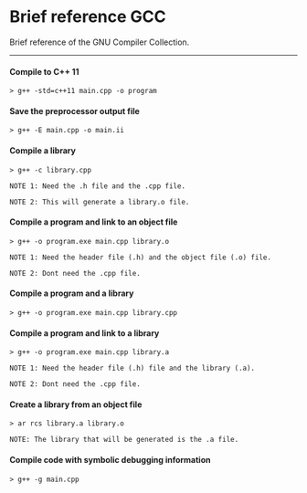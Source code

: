 # Brief reference GCC
Brief reference of the GNU Compiler Collection.

---

#### Compile to C++ 11
```
> g++ -std=c++11 main.cpp -o program
```

#### Save the preprocessor output file
```
> g++ -E main.cpp -o main.ii
````

#### Compile a library
```
> g++ -c library.cpp

NOTE 1: Need the .h file and the .cpp file.

NOTE 2: This will generate a library.o file.
```

#### Compile a program and link to an object file
```
> g++ -o program.exe main.cpp library.o

NOTE 1: Need the header file (.h) and the object file (.o) file.

NOTE 2: Dont need the .cpp file.
```

#### Compile a program and a library
```
> g++ -o program.exe main.cpp library.cpp
```

#### Compile a program and link to a library
```
> g++ -o program.exe main.cpp library.a

NOTE 1: Need the header file (.h) file and the library (.a).

NOTE 2: Dont need the .cpp file.
```

#### Create a library from an object file
```
> ar rcs library.a library.o

NOTE: The library that will be generated is the .a file.
```

#### Compile code with symbolic debugging information
```
> g++ -g main.cpp
```
